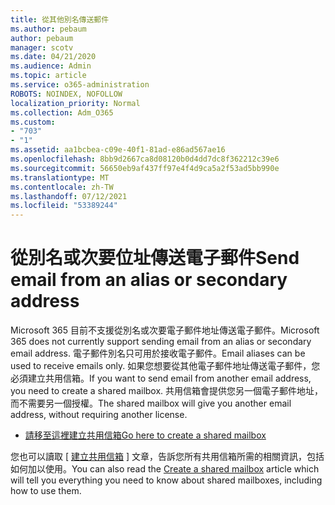 ```yaml
---
title: 從其他別名傳送郵件
ms.author: pebaum
author: pebaum
manager: scotv
ms.date: 04/21/2020
ms.audience: Admin
ms.topic: article
ms.service: o365-administration
ROBOTS: NOINDEX, NOFOLLOW
localization_priority: Normal
ms.collection: Adm_O365
ms.custom:
- "703"
- "1"
ms.assetid: aa1bcbea-c09e-40f1-81ad-e86ad567ae16
ms.openlocfilehash: 8bb9d2667ca8d08120b0d4dd7dc8f362212c39e6
ms.sourcegitcommit: 56650eb9af437ff97e4f4d9ca5a2f53ad5bb990e
ms.translationtype: MT
ms.contentlocale: zh-TW
ms.lasthandoff: 07/12/2021
ms.locfileid: "53389244"
---
```

# <a name="send-email-from-an-alias-or-secondary-address"></a><span data-ttu-id="1a1f3-102">從別名或次要位址傳送電子郵件</span><span class="sxs-lookup"><span data-stu-id="1a1f3-102">Send email from an alias or secondary address</span></span>

<span data-ttu-id="1a1f3-103">Microsoft 365 目前不支援從別名或次要電子郵件地址傳送電子郵件。</span><span class="sxs-lookup"><span data-stu-id="1a1f3-103">Microsoft 365 does not currently support sending email from an alias or secondary email address.</span></span> <span data-ttu-id="1a1f3-104">電子郵件別名只可用於接收電子郵件。</span><span class="sxs-lookup"><span data-stu-id="1a1f3-104">Email aliases can be used to receive emails only.</span></span> <span data-ttu-id="1a1f3-105">如果您想要從其他電子郵件地址傳送電子郵件，您必須建立共用信箱。</span><span class="sxs-lookup"><span data-stu-id="1a1f3-105">If you want to send email from another email address, you need to create a shared mailbox.</span></span> <span data-ttu-id="1a1f3-106">共用信箱會提供您另一個電子郵件地址，而不需要另一個授權。</span><span class="sxs-lookup"><span data-stu-id="1a1f3-106">The shared mailbox will give you another email address, without requiring another license.</span></span>
  
- [<span data-ttu-id="1a1f3-107">請移至這裡建立共用信箱</span><span class="sxs-lookup"><span data-stu-id="1a1f3-107">Go here to create a shared mailbox</span></span>](https://portal.office.com/AdminPortal/Home#/AssistedGuide/addemailoptions)

<span data-ttu-id="1a1f3-108">您也可以讀取 [ [建立共用信箱](/microsoft-365/admin/email/create-a-shared-mailbox) ] 文章，告訴您所有共用信箱所需的相關資訊，包括如何加以使用。</span><span class="sxs-lookup"><span data-stu-id="1a1f3-108">You can also read the [Create a shared mailbox](/microsoft-365/admin/email/create-a-shared-mailbox) article which will tell you everything you need to know about shared mailboxes, including how to use them.</span></span>